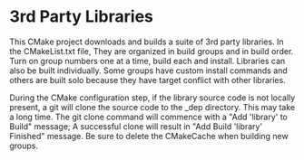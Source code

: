 # 3rd Party Libraries 
This CMake project downloads and builds a suite of 3rd party libraries.  In the CMakeList.txt file, They are organized in build groups and in build order.  Turn on group numbers one at a time, build each and install.  Libraries can also be built individually.  Some groups have custom install commands and others are built solo because they have target conflict with other libraries.

During the CMake configuration step, if the library source code is not locally present, a git will clone the source code to the _dep directory.  This may take a long time.  The git clone command will commence with a "Add 'library' to Build" message; A successful clone will result in "Add Build 'library' Finished" message.  Be sure to delete the CMakeCache when building new groups. 